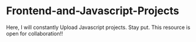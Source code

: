 # Frontend-and-Javascript-Projects
Here, I will constantly Upload Javascript projects.
Stay put.
This resource is open for collaboration!!
